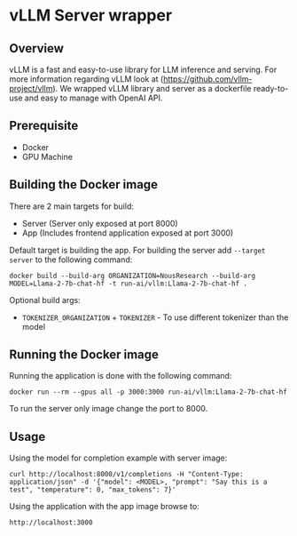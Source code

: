 # vLLM Server wrapper

## Overview
vLLM is a fast and easy-to-use library for LLM inference and serving. For more information regarding vLLM look at (https://github.com/vllm-project/vllm).
We wrapped vLLM library and server as a dockerfile ready-to-use and easy to manage with OpenAI API.

## Prerequisite
* Docker
* GPU Machine

## Building the Docker image
There are 2 main targets for build:
* Server (Server only exposed at port 8000)
* App (Includes frontend application exposed at port 3000)

Default target is building the app. For building the server add `--target server` to the following command:
```
docker build --build-arg ORGANIZATION=NousResearch --build-arg MODEL=Llama-2-7b-chat-hf -t run-ai/vllm:Llama-2-7b-chat-hf .
```
Optional build args:
* `TOKENIZER_ORGANIZATION` + `TOKENIZER` - To use different tokenizer than the model


## Running the Docker image
Running the application is done with the following command:
```
docker run --rm --gpus all -p 3000:3000 run-ai/vllm:Llama-2-7b-chat-hf
```
To run the server only image change the port to 8000.

## Usage

Using the model for completion example with server image:
```
curl http://localhost:8000/v1/completions -H "Content-Type: application/json" -d '{"model": <MODEL>, "prompt": "Say this is a test", "temperature": 0, "max_tokens": 7}'
```

Using the application with the app image browse to:
```
http://localhost:3000
```

